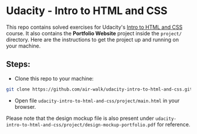 # Udacity - Intro to HTML and CSS
This repo contains solved exercises for Udacity's [Intro to HTML and CSS](https://www.udacity.com/course/intro-to-html-and-css--ud304) course. It also contains the **Portfolio Website** project inside the `project/` directory. Here are the instructions to get the project up and running on your machine.

## Steps:
* Clone this repo to your machine:
```bash
git clone https://github.com/air-walk/udacity-intro-to-html-and-css.git
```
* Open file `udacity-intro-to-html-and-css/project/main.html` in your browser.

Please note that the design mockup file is also present under `udacity-intro-to-html-and-css/project/design-mockup-portfolio.pdf` for reference.
